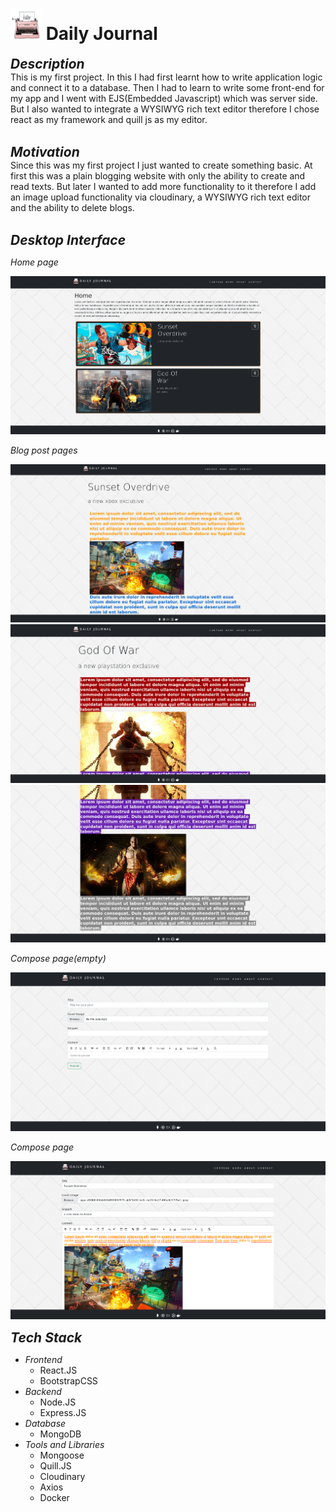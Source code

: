 # <img src="./client/pngwing.com.png" width="50" height="50"/>  Daily Journal
<b style="font-size:1.5em;"><i>Description</i></b>\
This is my first project. In this I had first learnt how to write application logic and connect it to a database. Then I had to learn to 
write some front-end for my app and I went with EJS(Embedded Javascript) which was server side. But I also wanted to integrate a 
WYSIWYG rich text editor therefore I chose react as my framework and quill js as my editor.
<br>
<br>

<b style="font-size:1.5em;"><i>Motivation</i></b>\
Since this was my first project I just wanted to create something basic. At first this was a plain blogging website with only the ability to create and read
texts. But later I wanted to add more functionality to it therefore I add an image upload functionality via cloudinary, a WYSIWYG rich text editor and the 
ability to delete blogs.
<br>
<br>

<b style="font-size:1.5em;"><i>Desktop Interface</i></b>

*Home page*

<img src="./screenshots/Screenshot from 2024-06-29 23-17-35.png"/>

*Blog post pages*

<img src="./screenshots/Screenshot from 2024-06-29 23-09-14.png"/>

<img src="./screenshots/Screenshot from 2024-06-29 23-18-07.png"/>

<img src="./screenshots/Screenshot from 2024-06-29 23-18-34.png"/>

*Compose page(empty)*

<img src="./screenshots/Screenshot from 2024-06-29 23-19-40.png"/>

*Compose page*

<img src="./screenshots/Screenshot from 2024-06-29 23-04-31.png"/>



<b style="font-size:1.5em;"><i>Tech Stack</i></b>
+ *Frontend*
     - React.JS
     - BootstrapCSS
+ *Backend*
     - Node.JS
     - Express.JS
+ *Database*
     - MongoDB
+ *Tools and Libraries*
     - Mongoose
     - Quill.JS
     - Cloudinary
     - Axios
     - Docker

